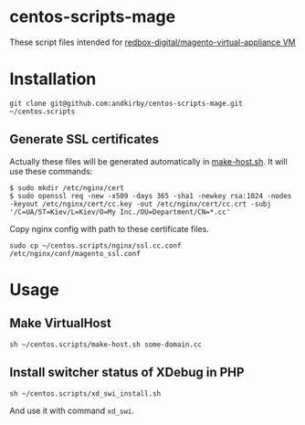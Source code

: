 # centos-scripts-mage

These script files intended for [redbox-digital/magento-virtual-appliance VM](../../../../redbox-digital/magento-virtual-appliance)

# Installation

```
git clone git@github.com:andkirby/centos-scripts-mage.git ~/centos.scripts
```

## Generate SSL certificates
Actually these files will be generated automatically in [make-host.sh](make-host.sh).
It will use these commands:
```
$ sudo mkdir /etc/nginx/cert
$ sudo openssl req -new -x509 -days 365 -sha1 -newkey rsa:1024 -nodes -keyout /etc/nginx/cert/cc.key -out /etc/nginx/cert/cc.crt -subj '/C=UA/ST=Kiev/L=Kiev/O=My Inc./OU=Department/CN=*.cc'
```

Copy nginx config with path to these certificate files.
```
sudo cp ~/centos.scripts/nginx/ssl.cc.conf /etc/nginx/conf/magento_ssl.conf
```

# Usage
## Make VirtualHost
```
sh ~/centos.scripts/make-host.sh some-domain.cc
```

## Install switcher status of XDebug in PHP
```
sh ~/centos.scripts/xd_swi_install.sh
```
And use it with command `xd_swi`.
